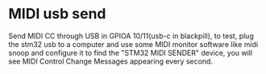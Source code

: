 # MIDI usb send

Send MIDI CC through USB in GPIOA 10/11(usb-c in blackpill), to test, plug the stm32 usb to a computer and use some MIDI monitor software like midi snoop and configure it to find the "STM32 MIDI SENDER" device, you will see MIDI Control Change Messages appearing every second.
